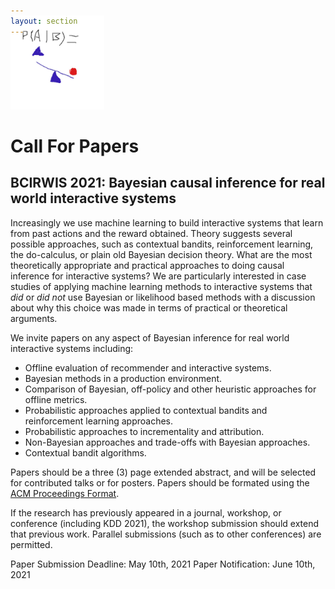 ```yaml
---
layout: section
---
```


<section id="logo" class="container" style='padding-top:0rem; margin-top:-0rem;'>
   
   <div class='row col-md-3 col-xs-12' style='margin-top:-3rem;' >
      <img  height="150"  src="/img/causalbayes.jpg" alt="logo">
   </div>

</section>



# Call For Papers
## BCIRWIS 2021: Bayesian causal inference for real world interactive systems

Increasingly we use machine learning to build interactive systems that learn from past actions and the reward obtained.  Theory suggests several possible approaches, such as contextual bandits, reinforcement learning, the do-calculus, or plain old Bayesian decision theory.  What are the most theoretically appropriate and practical approaches to doing causal inference for interactive systems?  We are particularly interested in case studies of applying machine learning methods to interactive systems that _did_ or _did_ _not_ use Bayesian or likelihood based methods with a discussion about why this choice was made in terms of practical or theoretical arguments.

We invite papers on any aspect of Bayesian inference for real world interactive systems including:

* Offline evaluation of recommender and interactive systems.
* Bayesian methods in a production environment.
* Comparison of Bayesian, off-policy and other heuristic approaches for offline metrics.
* Probabilistic approaches applied to contextual bandits and reinforcement learning approaches.
* Probabilistic approaches to incrementality and attribution.
* Non-Bayesian approaches and trade-offs with Bayesian approaches.
* Contextual bandit algorithms.

Papers should be a three (3) page extended abstract, and will be selected for contributed talks or for posters.  Papers should be formated using the [ACM Proceedings Format](https://www.acm.org/publications/proceedings-template).

If the research has previously appeared in a journal, workshop, or conference (including KDD 2021), the workshop submission should extend that previous work. Parallel submissions (such as to other conferences) are permitted.

Paper Submission Deadline: May 10th, 2021
Paper Notification: June 10th, 2021

